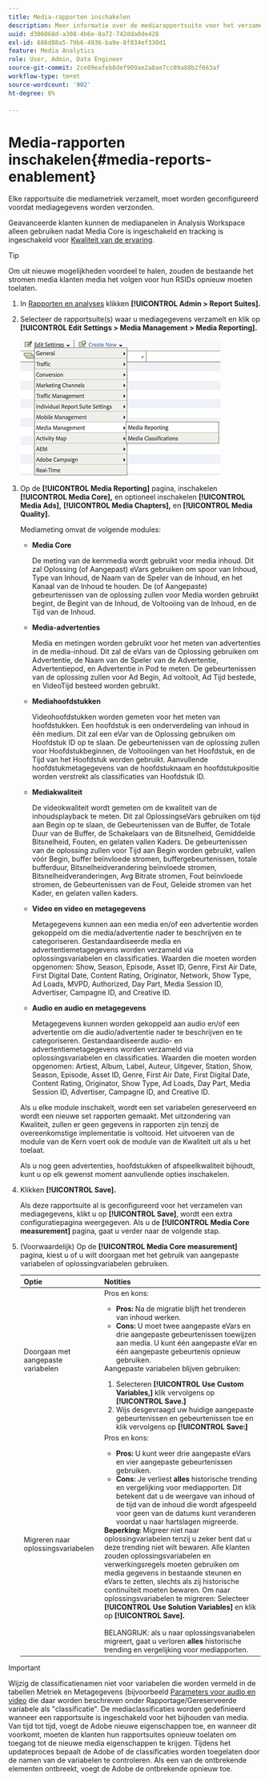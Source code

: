 ```yaml
---
title: Media-rapporten inschakelen
description: Meer informatie over de mediarapportsuite voor het verzamelen van mediummetriek.  Voer de volgende stappen uit om mediapporten te configureren voordat mediagegevens worden verzonden.
uuid: d306068d-a308-4b6e-8a72-742dda0de428
exl-id: 686d88a5-79b6-4936-ba9e-8f834ef330d1
feature: Media Analytics
role: User, Admin, Data Engineer
source-git-commit: 2ce09eafeb8def909ae2a8ae7cc09a88b2f663af
workflow-type: tm+mt
source-wordcount: '902'
ht-degree: 0%

---
```


# Media-rapporten inschakelen{#media-reports-enablement}

Elke rapportsuite die mediametriek verzamelt, moet worden geconfigureerd voordat mediagegevens worden verzonden.

Geavanceerde klanten kunnen de mediapanelen in Analysis Workspace alleen gebruiken nadat Media Core is ingeschakeld en tracking is ingeschakeld voor [Kwaliteit van de ervaring](/help/use-cases/track-qos/track-qos-overview.md).

>[!TIP]
>
>Om uit nieuwe mogelijkheden voordeel te halen, zouden de bestaande het stromen media klanten media het volgen voor hun RSIDs opnieuw moeten toelaten.

1. In [Rapporten en analyses](https://my.omniture.com/login/) klikken **[!UICONTROL Admin > Report Suites].**
1. Selecteer de rapportsuite(s) waar u mediagegevens verzamelt en klik op **[!UICONTROL Edit Settings > Media Management > Media Reporting].**

   ![](assets/media-reporting.png)

1. Op de **[!UICONTROL Media Reporting]** pagina, inschakelen **[!UICONTROL Media Core],** en optioneel inschakelen **[!UICONTROL Media Ads],** **[!UICONTROL Media Chapters],** en **[!UICONTROL Media Quality].**

   Mediameting omvat de volgende modules:

   * **Media Core**

     De meting van de kernmedia wordt gebruikt voor media inhoud. Dit zal Oplossing (of Aangepast) eVars gebruiken om spoor van Inhoud, Type van Inhoud, de Naam van de Speler van de Inhoud, en het Kanaal van de Inhoud te houden. De (of Aangepaste) gebeurtenissen van de oplossing zullen voor Media worden gebruikt begint, de Begint van de Inhoud, de Voltooiing van de Inhoud, en de Tijd van de Inhoud.

   * **Media-advertenties**

     Media en metingen worden gebruikt voor het meten van advertenties in de media-inhoud. Dit zal de eVars van de Oplossing gebruiken om Advertentie, de Naam van de Speler van de Advertentie, Advertentiepod, en Advertentie in Pod te meten. De gebeurtenissen van de oplossing zullen voor Ad Begin, Ad voltooit, Ad Tijd bestede, en VideoTijd besteed worden gebruikt.

   * **Mediahoofdstukken**

     Videohoofdstukken worden gemeten voor het meten van hoofdstukken. Een hoofdstuk is een onderverdeling van inhoud in één medium. Dit zal een eVar van de Oplossing gebruiken om Hoofdstuk ID op te slaan. De gebeurtenissen van de oplossing zullen voor Hoofdstukbeginnen, de Voltooiingen van het Hoofdstuk, en de Tijd van het Hoofdstuk worden gebruikt. Aanvullende hoofdstukmetagegevens van de hoofdstuknaam en hoofdstukpositie worden verstrekt als classificaties van Hoofdstuk ID.

   * **Mediakwaliteit**

     De videokwaliteit wordt gemeten om de kwaliteit van de inhoudsplayback te meten. Dit zal OplossingseVars gebruiken om tijd aan Begin op te slaan, de Gebeurtenissen van de Buffer, de Totale Duur van de Buffer, de Schakelaars van de Bitsnelheid, Gemiddelde Bitsnelheid, Fouten, en gelaten vallen Kaders. De gebeurtenissen van de oplossing zullen voor Tijd aan Begin worden gebruikt, vallen vóór Begin, buffer beïnvloede stromen, buffergebeurtenissen, totale bufferduur, Bitsnelheidverandering beïnvloede stromen, Bitsnelheidveranderingen, Avg Bitrate stromen, Fout beïnvloede stromen, de Gebeurtenissen van de Fout, Geleide stromen van het Kader, en gelaten vallen kaders.

   * **Video en video en metagegevens**

     Metagegevens kunnen aan een media en/of een advertentie worden gekoppeld om die media/advertentie nader te beschrijven en te categoriseren. Gestandaardiseerde media en advertentiemetagegevens worden verzameld via oplossingsvariabelen en classificaties. Waarden die moeten worden opgenomen: Show, Season, Episode, Asset ID, Genre, First Air Date, First Digital Date, Content Rating, Originator, Network, Show Type, Ad Loads, MVPD, Authorized, Day Part, Media Session ID, Advertiser, Campagne ID, and Creative ID.

   * **Audio en audio en metagegevens**

     Metagegevens kunnen worden gekoppeld aan audio en/of een advertentie om die audio/advertentie nader te beschrijven en te categoriseren. Gestandaardiseerde audio- en advertentiemetagegevens worden verzameld via oplossingsvariabelen en classificaties. Waarden die moeten worden opgenomen: Artiest, Album, Label, Auteur, Uitgever, Station, Show, Season, Episode, Asset ID, Genre, First Air Date, First Digital Date, Content Rating, Originator, Show Type, Ad Loads, Day Part, Media Session ID, Advertiser, Campagne ID, and Creative ID.

   Als u elke module inschakelt, wordt een set variabelen gereserveerd en wordt een nieuwe set rapporten gemaakt. Met uitzondering van Kwaliteit, zullen er geen gegevens in rapporten zijn tenzij de overeenkomstige implementatie is voltooid. Het uitvoeren van de module van de Kern voert ook de module van de Kwaliteit uit als u het toelaat.

   Als u nog geen advertenties, hoofdstukken of afspeelkwaliteit bijhoudt, kunt u op elk gewenst moment aanvullende opties inschakelen.

1. Klikken **[!UICONTROL Save].**

   Als deze rapportsuite al is geconfigureerd voor het verzamelen van mediagegevens, klikt u op **[!UICONTROL Save]**, wordt een extra configuratiepagina weergegeven. Als u de **[!UICONTROL Media Core measurement]** pagina, gaat u verder naar de volgende stap.

1. (Voorwaardelijk) Op de **[!UICONTROL Media Core measurement]** pagina, kiest u of u wilt doorgaan met het gebruik van aangepaste variabelen of oplossingvariabelen gebruiken.

   | Optie | Notities |
   | --- | --- |
   | Doorgaan met aangepaste variabelen | Pros en kons:<ul> <li> **Pros:** Na de migratie blijft het trenderen van inhoud werken. </li> <li> **Cons:** U moet twee aangepaste eVars en drie aangepaste gebeurtenissen toewijzen aan media. U kunt één aangepaste eVar en één aangepaste gebeurtenis opnieuw gebruiken. </li> </ul> Aangepaste variabelen blijven gebruiken: <ol> <li>Selecteren **[!UICONTROL Use Custom Variables,]** klik vervolgens op **[!UICONTROL Save.]** </li> <li>Wijs desgevraagd uw huidige aangepaste gebeurtenissen en gebeurtenissen toe en klik vervolgens op **[!UICONTROL Save:]** </li> </ol> |
   | Migreren naar oplossingsvariabelen | Pros en kons:<ul> <li> **Pros:** U kunt weer drie aangepaste eVars en vier aangepaste gebeurtenissen gebruiken. </li> <li> **Cons:** Je verliest **alles** historische trending en vergelijking voor mediapporten. Dit betekent dat u de weergave van inhoud of de tijd van de inhoud die wordt afgespeeld voor geen van de datums kunt veranderen voordat u naar hartslagen migreerde. </li> </ul> **Beperking:**  Migreer niet naar oplossingvariabelen tenzij u zeker bent dat u deze trending niet wilt bewaren. Alle klanten zouden oplossingsvariabelen en verwerkingsregels moeten gebruiken om media gegevens in bestaande steunen en eVars te zetten, slechts als zij historische continuïteit moeten bewaren. Om naar oplossingsvariabelen te migreren: Selecteer **[!UICONTROL Use Solution Variables]** en klik op **[!UICONTROL Save].** <br><br> BELANGRIJK: als u naar oplossingsvariabelen migreert, gaat u verloren **alles** historische trending en vergelijking voor mediapporten. |

>[!IMPORTANT]
>
>Wijzig de classificatienamen niet voor variabelen die worden vermeld in de tabellen Metriek en Metagegevens (bijvoorbeeld [Parameters voor audio en video](/help/implementation/variables/audio-video-parameters.md) die daar worden beschreven onder Rapportage/Gereserveerde variabele als &quot;classificatie&quot;. De mediaclassificaties worden gedefinieerd wanneer een rapportsuite is ingeschakeld voor het bijhouden van media. Van tijd tot tijd, voegt de Adobe nieuwe eigenschappen toe, en wanneer dit voorkomt, moeten de klanten hun rapportsuites opnieuw toelaten om toegang tot de nieuwe media eigenschappen te krijgen. Tijdens het updateproces bepaalt de Adobe of de classificaties worden toegelaten door de namen van de variabelen te controleren. Als een van de ontbrekende elementen ontbreekt, voegt de Adobe de ontbrekende opnieuw toe.
